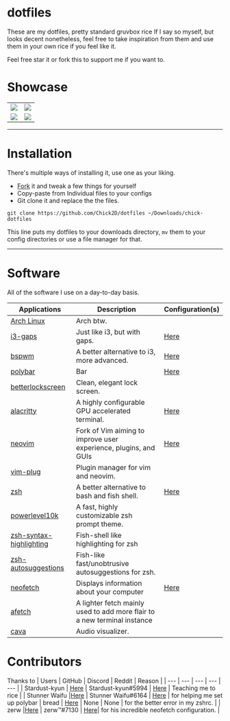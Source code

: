 # dotfiles

These are my dotfiles, pretty standard gruvbox rice If I say so myself, but looks decent nonetheless, feel free to take inspiration from them and use them in your own rice if you feel like it.

Feel free star it or fork this to support me if you want to.

# Showcase

| | |
| --- | --- |
| ![](https://media.discordapp.net/attachments/808758398786076722/867096158705680394/unknown.png) | ![](https://media.discordapp.net/attachments/808758398786076722/867096257457815553/unknown.png) |
| ![](https://media.discordapp.net/attachments/808758398786076722/867096133988778021/unknown.png) | ![](https://media.discordapp.net/attachments/808758398786076722/867549893181440050/unknown.png) | |
---

# Installation
There's multiple ways of installing it, use one as your liking.

- [Fork](https://github.com/Chick2D/dotfiles/fork) it and tweak a few things for yourself
- Copy-paste from Individual files to your configs
- Git clone it and replace the the files.
```
git clone https://github.com/Chick2D/dotfiles ~/Downloads/chick-dotfiles
```
This line puts my dotfiles to your downloads directory, `mv` them to your config directories or use a file manager for that.

---

# Software
All of the software I use on a day-to-day basis.

| Applications | Description | Configuration(s) |
| --- | --- | --- |
| [Arch Linux](https://archlinux.org/) | Arch btw. |  |
| [i3-gaps](https://github.com/Airblader/i3) | Just like i3, but with gaps. | [Here](https://github.com/Chick2D/dotfiles/tree/main/.config/i3)|
| [bspwm](https://github.com/baskerville/bspwm) | A better alternative to i3, more advanced. | [Here](https://github.com/Chick2D/dotfiles/blob/main/.config/bspwm/bspwmrc)
| [polybar](https://github.com/polybar/polybar) | Bar | [Here](https://github.com/Chick2D/dotfiles/tree/main/.config/polybar)
| [betterlockscreen](https://github.com/pavanjadhaw/betterlockscreen) | Clean, elegant lock screen. | |
| [alacritty](https://github.com/alacritty/alacritty) | A highly configurable GPU accelerated terminal. | [Here](https://github.com/Chick2D/dotfiles/blob/main/config.conf) |
| [neovim](https://github.com/neovim/neovim) | Fork of Vim aiming to improve user experience, plugins, and GUIs | [Here](https://github.com/Chick2D/dotfiles/blob/main/.zshrc)
| [vim-plug](https://github.com/junegunn/vim-plug) | Plugin manager for vim and neovim. | |
| [zsh](https://github.com/zsh-users/zsh) | A better alternative to bash and fish shell. | [Here](https://github.com/Chick2D/dotfiles/blob/main/.zshrc) | 
| [powerlevel10k](https://github.com/romkatv/powerlevel10k) | A fast, highly customizable zsh prompt theme. |
| [zsh-syntax-highlighting](https://github.com/zsh-users/zsh-syntax-highlighting)| Fish-shell like highlighting for zsh | |
| [zsh-autosuggestions](https://github.com/zsh-users/zsh-autosuggestions) | Fish-like fast/unobtrusive autosuggestions for zsh. | 
| [neofetch](https://github.com/dylanaraps/neofetch) | Displays information about your computer | [Here](https://github.com/chick2d/neofetch-themes) |
| [afetch](https://github.com/13-CF/afetch) | A lighter fetch mainly used to add more flair to a new terminal instance | |
| [cava](https://github.com/karlstav/cava) | Audio visualizer. 

# Contributors
Thanks to
| Users | GitHub | Discord | Reddit | Reason |
| --- | --- | --- | --- | --- |
| Stardust-kyun | [Here](https://github.com/Stardust-kyun)  | Stardust-kyun#5994 | [Here](https://www.reddit.com/user/Stardust-kyun/) | Teaching me to rice | 
| Stunner Waifu |[Here](https://gitlab.com/StunnerWaifu/) | Stunner Waifu#6164 | [Here](https://www.reddit.com/user/Frocchio) | for helping me set up polybar 
| bread | [Here](https://github.com/breadtard) | None | None | for the better error in my zshrc. |
| zerw |[Here](https://gitlab.com/zerw/) | zerw™#7130 | [Here](https://www.reddit.com/user/tr0lcho_420/)|  for his incredible neofetch configuration. | 
